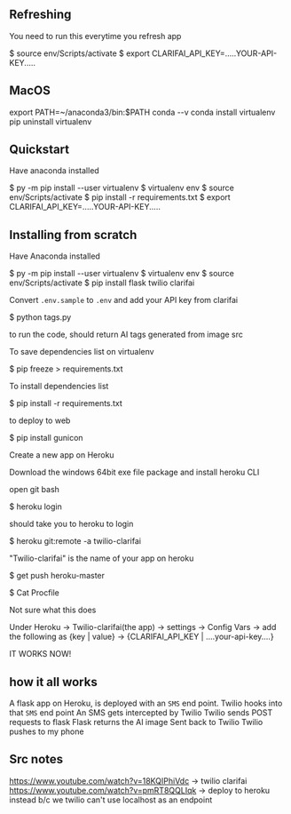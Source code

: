 ## Refreshing

You need to run this everytime you refresh app

$ source env/Scripts/activate
\$ export CLARIFAI_API_KEY=.....YOUR-API-KEY.....

## MacOS 

export PATH=~/anaconda3/bin:$PATH
conda --v
conda install virtualenv
pip uninstall virtualenv

## Quickstart

Have anaconda installed

$ py -m pip install --user virtualenv
$ virtualenv env
$ source env/Scripts/activate
$ pip install -r requirements.txt
\$ export CLARIFAI_API_KEY=.....YOUR-API-KEY.....

## Installing from scratch

Have Anaconda installed

$ py -m pip install --user virtualenv
$ virtualenv env
$ source env/Scripts/activate
$ pip install flask twilio clarifai

Convert `.env.sample` to `.env` and add your API key from clarifai

\$ python tags.py

to run the code, should return AI tags generated from image src

To save dependencies list on virtualenv

\$ pip freeze > requirements.txt

To install dependencies list

\$ pip install -r requirements.txt

to deploy to web

\$ pip install gunicon

Create a new app on Heroku

Download the windows 64bit exe file package and install heroku CLI

open git bash

\$ heroku login

should take you to heroku to login

\$ heroku git:remote -a twilio-clarifai

"Twilio-clarifai" is the name of your app on heroku

\$ get push heroku-master

\$ Cat Procfile

Not sure what this does

Under Heroku → Twilio-clarifai(the app) → settings → Config Vars → add the following as
{key | value} →
{CLARIFAI_API_KEY | ....your-api-key....}

IT WORKS NOW!

## how it all works

A flask app on Heroku, is deployed with an `SMS` end point.
Twilio hooks into that `SMS` end point
An SMS gets intercepted by Twilio
Twilio sends POST requests to flask
Flask returns the AI image
Sent back to Twilio
Twilio pushes to my phone

## Src notes

https://www.youtube.com/watch?v=18KQIPhiVdc → twilio clarifai
https://www.youtube.com/watch?v=pmRT8QQLIqk → deploy to heroku instead b/c we twilio can't use localhost as an endpoint
